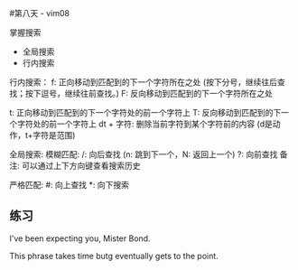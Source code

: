 #第八天 - vim08

掌握搜索
- 全局搜索
- 行内搜索

行内搜索：
  f: 正向移动到匹配到的下一个字符所在之处 (按下分号，继续往后查找；按下逗号，继续往前查找。)
  F: 反向移动到匹配到的下一个字符所在之处

  t: 正向移动到匹配到的下一个字符处的前一个字符上
  T: 反向移动到匹配到的下一个字符处的前一个字符上
  dt + 字符: 删除当前字符到某个字符前的内容 (d是动作，t+字符是范围)

全局搜索:
  模糊匹配:
    /: 向后查找  (n: 跳到下一个，N: 返回上一个)
    ?: 向前查找
    备注: 可以通过上下方向键查看搜索历史
  
  严格匹配:
    #: 向上查找
    *: 向下搜索     


## 练习

I've been expecting you, Mister Bond.

This phrase takes time butg eventually gets to the point.